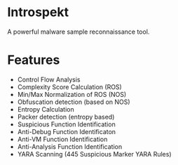 # Introspekt
A powerful malware sample reconnaissance tool.

# Features
- Control Flow Analysis
- Complexity Score Calculation (ROS)
- Min/Max Normalization of ROS (NOS)
- Obfuscation detection (based on NOS)
- Entropy Calculation
- Packer detection (entropy based)
- Suspicious Function Identification
- Anti-Debug Function Identificaton
- Anti-VM Function Identification
- Anti-Analysis Function Identification
- YARA Scanning (445 Suspicious Marker YARA Rules)
